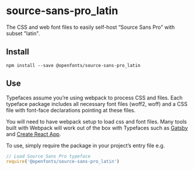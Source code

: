 
# source-sans-pro_latin

The CSS and web font files to easily self-host “Source Sans Pro” with subset "latin".

## Install

`npm install --save @openfonts/source-sans-pro_latin`

## Use

Typefaces assume you’re using webpack to process CSS and files. Each typeface
package includes all necessary font files (woff2, woff) and a CSS file with
font-face declarations pointing at these files.

You will need to have webpack setup to load css and font files. Many tools built
with Webpack will work out of the box with Typefaces such as [Gatsby](https://github.com/gatsbyjs/gatsby)
and [Create React App](https://github.com/facebookincubator/create-react-app).

To use, simply require the package in your project’s entry file e.g.

```javascript
// Load Source Sans Pro typeface
require('@openfonts/source-sans-pro_latin')
```
